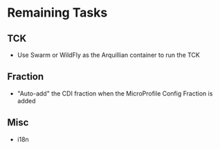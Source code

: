 # Remaining Tasks

## TCK

* Use Swarm or WildFly as the Arquillian container to run the TCK 

## Fraction

* "Auto-add" the CDI fraction when the MicroProfile Config Fraction is added

## Misc

* i18n

